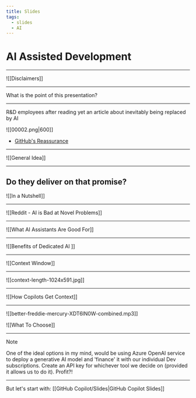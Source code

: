 ```yaml
---
title: Slides
tags:
  - slides
  - AI
---
```

# AI Assisted Development

---
![[Disclaimers]]

---

What is the point of this presentation?

---

R&D employees after reading yet an article about inevitably being replaced by AI

![[00002.png|600]]

- [GitHub's Reassurance](https://youtu.be/kgHms6mLqGg?si=KdyRueoFxcUKWGp8&t=438)

---

![[General Idea]]

---
## Do they deliver on that promise?

![[In a Nutshell]]

---

![[Reddit - AI is Bad at Novel Problems]]

---

![[What AI Assistants Are Good For]]

---

![[Benefits of Dedicated AI ]]

---

![[Context Window]]

---

![[context-length-1024x591.jpg]]

---

![[How Copilots Get Context]]

---

![[better-freddie-mercury-XDT6lN0W-combined.mp3]]

![[What To Choose]]
 
---

> [!note]
> One of the ideal options in my mind, would be using Azure OpenAI service to deploy a generative AI model and 'finance' it with our individual Dev subscriptions. Create an API key for whichever tool we decide on (provided it allows us to do it). Profit?!

---

But let's start with: [[GitHub Copilot/Slides|GitHub Copilot Slides]]
